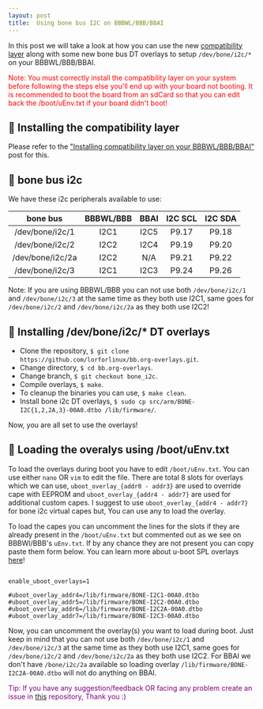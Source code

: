 ```yaml
---
layout: post
title:  Using bone bus I2C on BBBWL/BBB/BBAI
---
```


In this post we will take a look at how you can use the new [compatibility layer](https://github.com/beagleboard/BeagleBoard-DeviceTrees/pull/17) along with some new bone bus DT overlays to setup `/dev/bone/i2c/*` on your BBBWL/BBB/BBAI.

<p class="message" style="color:red;"> Note: You must correctly install the compatibility layer on your system before following the steps else you'll end up with your board not booting. It is recommended to boot the board from an sdCard so that you can edit back the /boot/uEnv.txt if your board didn't boot!</p>

## 🐾 Installing the compatibility layer

Please refer to the ["Installing compatibility layer on your BBBWL/BBB/BBAI"](https://lorforlinux.github.io/GSoC2020_BeagleBoard.org/2020/07/19/installing-compatibility-layer/) post for this.

## 🐾 bone bus i2c

We have these i2c peripherals available to use:

|bone bus        |BBBWL/BBB |BBAI |I2C SCL |I2C SDA  |
|:---:           |:---:     |:---:|:---:   |:---:    |
|/dev/bone/i2c/1 |I2C1      |I2C5 |P9.17   |P9.18    |
|/dev/bone/i2c/2 |I2C2      |I2C4 |P9.19   |P9.20    |
|/dev/bone/i2c/2a|I2C2      |N/A  |P9.21   |P9.22    |
|/dev/bone/i2c/3 |I2C1      |I2C3 |P9.24   |P9.26    |

Note: If you are using BBBWL/BBB you can not use both `/dev/bone/i2c/1` and `/dev/bone/i2c/3` at the same time as they both use I2C1, same goes for `/dev/bone/i2c/2` and `/dev/bone/i2c/2a` as they both use I2C2!

## 🐾 Installing /dev/bone/i2c/* DT overlays

- Clone the repository, `$ git clone https://github.com/lorforlinux/bb.org-overlays.git`.
- Change directory, `$ cd bb.org-overlays`.
- Change branch, `$ git checkout bone_i2c`.
- Compile overlays, `$ make`.
- To cleanup the binaries you can use, `$ make clean`.
- Install bone i2c DT overlays, `$ sudo cp src/arm/BONE-I2C{1,2,2A,3}-00A0.dtbo /lib/firmware/`.

Now, you are all set to use the overlays!

## 🐾 Loading the overalys using /boot/uEnv.txt

To load the overlays during boot you have to edit `/boot/uEnv.txt`. You can use either `nano` OR `vim` to edit the file. There are total 8 slots for overlays which we can use, `uboot_overlay_{addr0 - addr3}` are used to override cape with EEPROM and `uboot_overlay_{addr4 - addr7}` are used for additional custom capes. I suggest to use `uboot_overlay_{addr4 - addr7}` for bone i2c virtual capes but, You can use any to load the overlay.

To load the capes you can uncomment the lines for the slots if they are already present in the `/boot/uEnv.txt` but commented out as we see on BBBWl/BBB's `uEnv.txt`. If by any chance they are not present you can copy paste them form below. You can learn more about u-boot SPL overlays [here](https://forum.digikey.com/t/all-beaglebone-varients-u-boot-overlays/26/2)!

```

enable_uboot_overlays=1

#uboot_overlay_addr4=/lib/firmware/BONE-I2C1-00A0.dtbo
#uboot_overlay_addr5=/lib/firmware/BONE-I2C2-00A0.dtbo
#uboot_overlay_addr6=/lib/firmware/BONE-I2C2A-00A0.dtbo
#uboot_overlay_addr7=/lib/firmware/BONE-I2C3-00A0.dtbo

```

Now, you can uncomment the overlay(s) you want to load during boot. Just keep in mind that you can not use both `/dev/bone/i2c/1` and `/dev/bone/i2c/3` at the same time as they both use I2C1, same goes for `/dev/bone/i2c/2` and `/dev/bone/i2c/2a` as they both use I2C2. For BBAI we don't have `/bone/i2c/2a` available so loading overlay `/lib/firmware/BONE-I2C2A-00A0.dtbo` will not do anything on BBAI. 

<p class="message" style="color:purple;"> Tip: If you have any suggestion/feedback OR facing any problem create an issue in <a href="https://github.com/lorforlinux/bb.org-overlays/tree/bone_i2c">this</a> repository, Thank you :) </p>